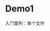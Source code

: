 <!--
 * @Date: 2020-05-19 10:49:34
 * @LastEditTime: 2020-05-19 10:50:19
 * @Author:  Chang_Bin
 * @LastEditors: Chang_Bin
 * @Email: bin_chang@qq.com
 * @Description: In User Settings Edit
--> 
# Demo1
入门案列：单个文件